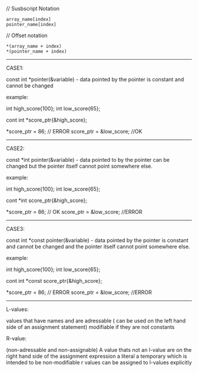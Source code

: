 // Susbscript Notation

    array_name[index]
    pointer_name[index]


// Offset notation

    *(array_name + index)
    *(pointer_name + index)

-----------------------------------------------------------------------------------------------------
CASE1:

const int *pointer(&variable) - data pointed by the pointer is constant and cannot be changed

example:

int high_score{100};
int low_score{65};

cont int *score_ptr{&high_score};

*score_ptr = 86;    // ERROR
score_ptr = &low_score;    //OK

------------------------------------------------------------------------------------------------------
CASE2:

const *int pointer(&variable) - data pointed to by the pointer can be changed but the pointer itself cannot point somewhere else.

example:

int high_score{100};
int low_score{65};

cont *int score_ptr{&high_score};

*score_ptr = 86;    // OK
score_ptr = &low_score;    //ERROR

-------------------------------------------------------------------------------------------------------
CASE3:

const int *const pointer(&variable) - data pointed by the pointer is constant and cannot be changed and the pointer itself cannot point somewhere else.

example:

int high_score{100};
int low_score{65};

cont int *const score_ptr{&high_score};

*score_ptr = 86;    // ERROR
score_ptr = &low_score;    //ERROR


-------------------------------------------------------------------------------------------------------

L-values:

values that have names and are adressable ( can be used on the left hand side of an assignment statement)
modifiable if they are not constants

R-value:

(non-adressable and non-assignable)
A value thats not an l-value
are on the right hand side of the assignment expression
a literal
a temporary which is intended to be non-modifiable
r values can be assigned to l-values explicitly
